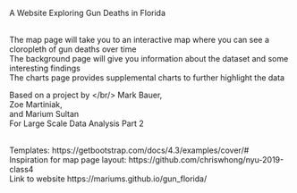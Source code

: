 A Website Exploring Gun Deaths in Florida

<br />
The map page will take you to an interactive map where you can see a cloropleth of gun deaths over time
<br />
The background page will give you information about the dataset and some interesting findings
<br />
The charts page provides supplemental charts to further highlight the data
<br />


Based on a project by </br/>
Mark Bauer, <br/>
Zoe Martiniak, <br/>
and Marium Sultan<br/>
For Large Scale Data Analysis Part 2
<br/>


<br />
Templates:
https://getbootstrap.com/docs/4.3/examples/cover/#
<br />
Inspiration for map page layout: https://github.com/chriswhong/nyu-2019-class4
<br />
Link to website
https://mariums.github.io/gun_florida/
